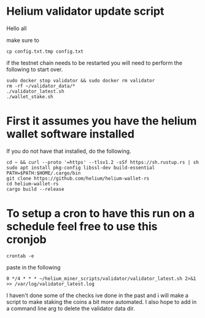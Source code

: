# Helium validator update script

Hello all

make sure to 
```
cp config.txt.tmp config.txt
```

if the testnet chain needs to be restarted you will need to perform the following to start over.
```
sudo docker stop validator && sudo docker rm validator
rm -rf ~/validator_data/*
./validator_latest.sh
./wallet_stake.sh
```

# First it assumes you have the helium wallet software installed
If you do not have that installed, do the following.
```
cd ~ && curl --proto '=https' --tlsv1.2 -sSf https://sh.rustup.rs | sh
sudo apt install pkg-config libssl-dev build-essential
PATH=$PATH:$HOME/.cargo/bin
git clone https://github.com/helium/helium-wallet-rs
cd helium-wallet-rs
cargo build --release
```


# To setup a cron to have this run on a schedule feel free to use this cronjob
```
crontab -e
```
paste in the following
```
0 */4 * * * ~/helium_miner_scripts/validator/validator_latest.sh 2>&1 >> /var/log/validator_latest.log
```
I haven't done some of the checks ive done in the past and i will make a script to make staking the coins a bit more automated. I also hope to add in a command line arg to delete the validator data dir.


